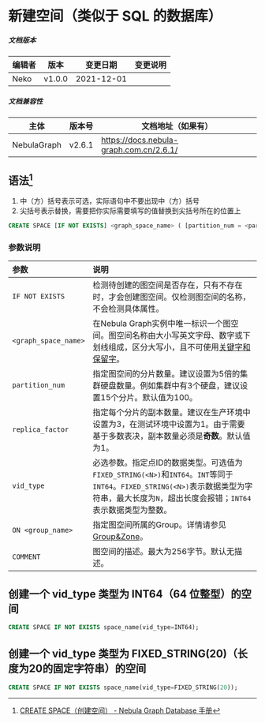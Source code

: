 # 新建空间（类似于 SQL 的数据库）

##### 文档版本

| 编辑者 | 版本 | 变更日期 | 变更说明 |
| ----- | --- | ------- | ------- |
| Neko | v1.0.0 | 2021-12-01 |

##### 文档兼容性

| 主体 | 版本号 | 文档地址（如果有） |
| -- | -- | -- |
| NebulaGraph | v2.6.1 | https://docs.nebula-graph.com.cn/2.6.1/ |


## 语法[^1]

1. 中（方）括号表示可选，实际语句中不要出现中（方）括号
2. 尖括号表示替换，需要把你实际需要填写的值替换到尖括号所在的位置上

```sql
CREATE SPACE [IF NOT EXISTS] <graph_space_name> ( [partition_num = <partition_number>,] [replica_factor = <replica_number>,] vid_type = {FIXED_STRING(<N>) | INT[64]} ) [COMMENT = '<comment>'];
```

### 参数说明

|参数|说明|
|:---|:---|
|`IF NOT EXISTS`|检测待创建的图空间是否存在，只有不存在时，才会创建图空间。仅检测图空间的名称，不会检测具体属性。|
|`<graph_space_name>`|在Nebula Graph实例中唯一标识一个图空间。图空间名称由大小写英文字母、数字或下划线组成，区分大写小，且不可使用[关键字和保留字](../../3.ngql-guide/1.nGQL-overview/keywords-and-reserved-words.md)。|
|`partition_num`|指定图空间的分片数量。建议设置为5倍的集群硬盘数量。例如集群中有3个硬盘，建议设置15个分片。默认值为100。|
|`replica_factor`|指定每个分片的副本数量。建议在生产环境中设置为3，在测试环境中设置为1。由于需要基于多数表决，副本数量必须是**奇数**。默认值为1。|
|`vid_type`|必选参数。指定点ID的数据类型。可选值为`FIXED_STRING(<N>)`和`INT64`。`INT`等同于`INT64`。`FIXED_STRING(<N>)`表示数据类型为字符串，最大长度为`N`，超出长度会报错；`INT64`表示数据类型为整数。|
|`ON <group_name>`|指定图空间所属的Group。详情请参见[Group&Zone](../../7.data-security/5.zone.md)。|
|`COMMENT`|图空间的描述。最大为256字节。默认无描述。|

## 创建一个 vid_type 类型为 INT64（64 位整型）的空间

```sql
CREATE SPACE IF NOT EXISTS space_name(vid_type=INT64);
```

## 创建一个 vid_type 类型为 FIXED_STRING(20)（长度为20的固定字符串）的空间

```sql
CREATE SPACE IF NOT EXISTS space_name(vid_type=FIXED_STRING(20));
```

[^1]: [CREATE SPACE（创建空间） - Nebula Graph Database 手册](https://docs.nebula-graph.com.cn/2.6.1/3.ngql-guide/9.space-statements/1.create-space/)